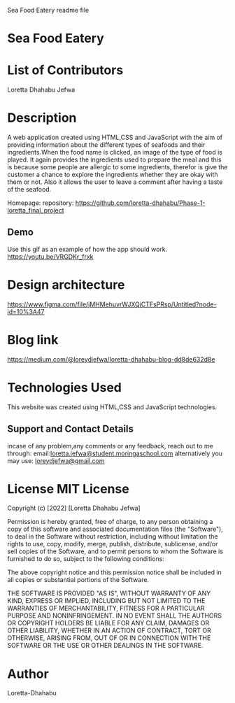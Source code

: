 Sea Food Eatery readme file 
# Sea Food Eatery

# List of Contributors
 Loretta Dhahabu Jefwa

 # Description
  A web application created using HTML,CSS and JavaScript with the aim of providing information about the different types of seafoods and their ingredients.When the food name is clicked, an image of the type of food is played. 
  It again provides the ingredients used to prepare the meal and this is because some people are allergic to some ingredients, therefor is give the customer a chance to explore the ingredients whether they are okay with them or not. 
  Also it allows the user to leave a comment after having a taste of the seafood.

Homepage: 
repository: https://github.com/loretta-dhahabu/Phase-1-loretta_final_project

<!-- # Project Image
![Sea Food project](/https://github.com/loretta-dhahabu/Phase-1-loretta_final_project/assets/seafood_project.png?raw=true "Sea Food Eatery") -->
## Demo

Use this gif as an example of how the app should work.
https://youtu.be/VRGDKr_frxk

# Design architecture
https://www.figma.com/file/jMHMehuvrWJXQjCTFsPRsp/Untitled?node-id=10%3A47

# Blog link
https://medium.com/@loreydjefwa/loretta-dhahabu-blog-dd8de632d8e


# Technologies Used 
This website was created using HTML,CSS and JavaScript technologies. 

## Support and Contact Details
incase of any problem,any comments or any feedback, reach out to me through: email:loretta.jefwa@student.moringaschool.com alternatively you may use: loreydjefwa@gmail.com

# License MIT License

Copyright (c) [2022] [Loretta Dhahabu Jefwa]

Permission is hereby granted, free of charge, to any person obtaining a copy of this software and associated documentation files (the "Software"), to deal in the Software without restriction, including without limitation the rights to use, copy, modify, merge, publish, distribute, sublicense, and/or sell copies of the Software, and to permit persons to whom the Software is furnished to do so, subject to the following conditions:

The above copyright notice and this permission notice shall be included in all copies or substantial portions of the Software.

THE SOFTWARE IS PROVIDED "AS IS", WITHOUT WARRANTY OF ANY KIND, EXPRESS OR IMPLIED, INCLUDING BUT NOT LIMITED TO THE WARRANTIES OF MERCHANTABILITY, FITNESS FOR A PARTICULAR PURPOSE AND NONINFRINGEMENT. IN NO EVENT SHALL THE AUTHORS OR COPYRIGHT HOLDERS BE LIABLE FOR ANY CLAIM, DAMAGES OR OTHER LIABILITY, WHETHER IN AN ACTION OF CONTRACT, TORT OR OTHERWISE, ARISING FROM, OUT OF OR IN CONNECTION WITH THE SOFTWARE OR THE USE OR OTHER DEALINGS IN THE SOFTWARE.

# Author 
Loretta-Dhahabu
